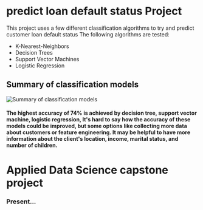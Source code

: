 # predict loan default status Project
This project uses a few different classification algorithms to try and predict customer loan default status  The following algorithms are tested:  
- K-Nearest-Neighbors 
- Decision Trees 
- Support Vector Machines 
- Logistic Regression

## Summary of classification models
![Summary of classification models](https://user-images.githubusercontent.com/102443619/212226939-66d1f35d-a836-4cdc-8d9d-41b1745e2006.PNG)

#### The highest accuracy of 74% is achieved by decision tree, support vector machine, logistic regression, It's hard to say how the accuracy of these models could be improved, but some options like collecting more data about customers or feature engineering. It may be helpful to have more information about the client's location, income, marital status, and number of children.

# Applied Data Science capstone project
### Present...
